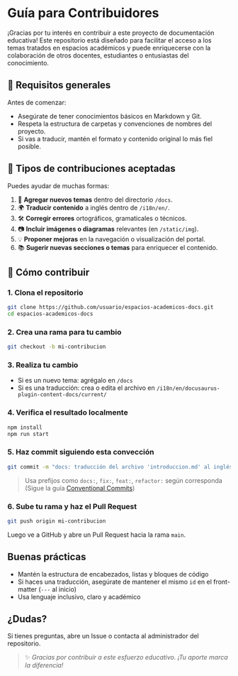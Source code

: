 # Guía para Contribuidores

¡Gracias por tu interés en contribuir a este proyecto de documentación educativa! Este repositorio está diseñado para facilitar el acceso a los temas tratados en espacios académicos y puede enriquecerse con la colaboración de otros docentes, estudiantes o entusiastas del conocimiento.

## 📌 Requisitos generales

Antes de comenzar:

- Asegúrate de tener conocimientos básicos en Markdown y Git.
- Respeta la estructura de carpetas y convenciones de nombres del proyecto.
- Si vas a traducir, mantén el formato y contenido original lo más fiel posible.

## 🧾 Tipos de contribuciones aceptadas

Puedes ayudar de muchas formas:

1. 📝 **Agregar nuevos temas** dentro del directorio `/docs`.
2. 🌍 **Traducir contenido** a inglés dentro de `/i18n/en/`.
3. 🛠 **Corregir errores** ortográficos, gramaticales o técnicos.
4. 📷 **Incluir imágenes o diagramas** relevantes (en `/static/img`).
5. 💡 **Proponer mejoras** en la navegación o visualización del portal.
6. 📚 **Sugerir nuevas secciones o temas** para enriquecer el contenido.

## 🚧 Cómo contribuir

### 1. Clona el repositorio

```bash
git clone https://github.com/usuario/espacios-academicos-docs.git
cd espacios-academicos-docs
```

### 2. Crea una rama para tu cambio

```bash
git checkout -b mi-contribucion
```

### 3. Realiza tu cambio

- Si es un nuevo tema: agrégalo en `/docs`
- Si es una traducción: crea o edita el archivo en `/i18n/en/docusaurus-plugin-content-docs/current/`

### 4. Verifica el resultado localmente

```bash
npm install
npm run start
```

### 5. Haz commit siguiendo esta convección

```bash
git commit -m "docs: traducción del archivo 'introduccion.md' al inglés"
```

> Usa prefijos como `docs:`, `fix:`, `feat:`, `refactor:` según corresponda (Sigue la guía [Conventional Commits](https://www.conventionalcommits.org/en/v1.0.0/))

### 6. Sube tu rama y haz el Pull Request

```bash
git push origin mi-contribucion
```

Luego ve a GitHub y abre un Pull Request hacia la rama `main`.

## Buenas prácticas

- Mantén la estructura de encabezados, listas y bloques de código
- Si haces una traducción, asegúrate de mantener el mismo `id` en el front-matter (`---` al inicio)
- Usa lenguaje inclusivo, claro y académico

## ¿Dudas?

Si tienes preguntas, abre un Issue o contacta al administrador del repositorio.

> ✨ *Gracias por contribuir a este esfuerzo educativo. ¡Tu aporte marca la diferencia!*
